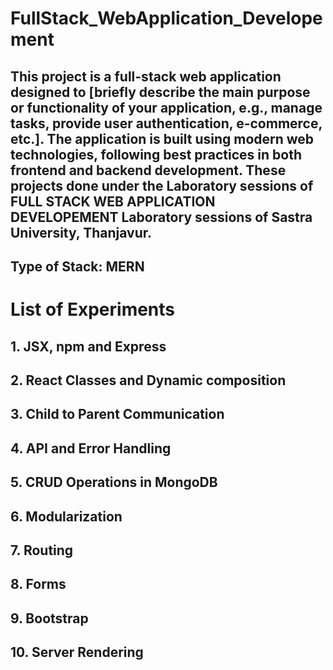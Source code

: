# FullStack_WebApplication_Developement


## This project is a full-stack web application designed to [briefly describe the main purpose or functionality of your application, e.g., manage tasks, provide user authentication, e-commerce, etc.]. The application is built using modern web technologies, following best practices in both frontend and backend development.  These projects done under the Laboratory sessions of FULL STACK WEB APPLICATION DEVELOPEMENT Laboratory sessions of Sastra University, Thanjavur.


## Type of Stack: MERN


# List of Experiments
## 1. JSX, npm and Express
## 2. React Classes and Dynamic composition
## 3. Child to Parent Communication
## 4. API and Error Handling
## 5. CRUD Operations in MongoDB
## 6. Modularization
## 7. Routing
## 8. Forms
## 9. Bootstrap
## 10. Server Rendering

